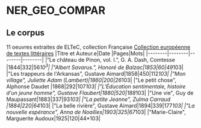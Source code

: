 # NER_GEO_COMPAR



## Le corpus 

11 oeuvres extraites de ELTeC, collection Française
[Collection européenne de textes littéraires](https://www.distant-reading.net/eltec/)
|Titre et Auteur.e|Date |Pages|Mots|
|--------|--------|--------|--------|
|“Le château de Pinon, vol. I.”, G. A. Dash, Comtesse |1844|332|56*10<sup>3</sup>|
|"Albert Savarus.", Honoré de Balzac|1853|60|49*103|
|"Les trappeurs de l'Arkansas”, Gustave Aimard|1858|450|112*103|
|"Mon village", Juliette Adam (Lambert)|1860|200|26*103| 
|"Le petit chose", Alphonse Daudet |1868|292|107*103| 
|"L'Éducation sentimentale, histoire d'un jeune homme", Gustave Flaubert|1880|520|188*103|
|"Une vie", Guy de Maupassant|1883|337|93*103| 
|"La petite Jeanne", Zulma Carraud |1884|220|64*103|
|"La belle rivière", Gustave Aimard|1894|339|177*103| 
|"La nouvelle espérance", Anna de Noailles|1903|325|67*103|
|"Marie-Claire", Marguerite Audoux|1925|120|44*103| 

